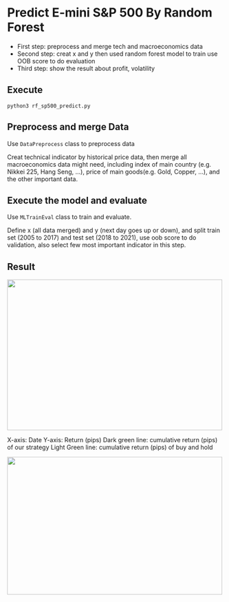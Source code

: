 # Predict E-mini S&P 500 By Random Forest
* First step: preprocess and merge tech and macroeconomics data
* Second step: creat x and y then used random forest model to train use OOB score to do evaluation
* Third step: show the result about profit, volatility
## Execute
`python3 rf_sp500_predict.py`
## Preprocess and merge Data

Use `DataPreprocess` class to preprocess data

Creat technical indicator by historical price data, then merge all macroeconomics data might need, including index of main country (e.g. Nikkei 225, Hang Seng, ...), price of main goods(e.g. Gold, Copper, ...), and the other important data. 

## Execute the model and evaluate

Use `MLTrainEval` class to train and evaluate.

Define x (all data merged) and y (next day goes up or down), and split train set (2005 to 2017) and test set (2018 to 2021), use oob score to do validation, also select few most important indicator in this step.

## Result

<img src="https://github.com/AndyFanChen/SP500_Random_Forest_Predict/blob/main/Profit_Plot.png" width="500" height="350">

X-axis: Date
Y-axis: Return (pips)
Dark green line: cumulative return (pips) of our strategy
Light Green line: cumulative return (pips) of buy and hold

<img src="https://hackmd.io/_uploads/HkCuR7knp.png" width="500" height="320">








